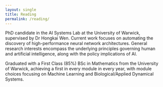 ```yaml
---
layout: single
title: Reading
permalink: /reading/
---
```

<head>
<meta name="viewport" content="width=device-width, initial-scale=0.2">
<p>PhD candidate in the AI Systems Lab at the University of Warwick, supervised by Dr Hongkai Wen. Current work focuses on automating the discovery of high-performance neural network architectures. General research interests encompass the underlying principles governing human and artificial intelligence, along with the policy implications of AI. </p>

<p>Graduated with a First Class (85%) BSc in Mathematics from the University of Warwick, achieving a first in every module in every year, with module choices focusing on Machine Learning and Biological/Applied Dynamical Systems.</p>
</head>
